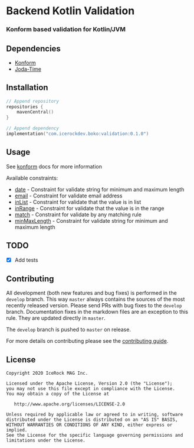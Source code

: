 # Backend Kotlin Validation
### Konform based validation for Kotlin/JVM

## Dependencies
- [Konform](https://github.com/konform-kt/konform)
- [Joda-Time](https://github.com/JodaOrg/joda-time)

## Installation

````kotlin
// Append repository
repositories {
    mavenCentral()
}

// Append dependency
implementation("com.icerockdev.boko:validation:0.1.0")
````

## Usage

See [konform](https://github.com/konform-kt/konform) docs for more information

Available constraints:
- [date](src/main/kotlin/com/icerockdev/boko/validation/konform/date.kt) - Constraint for validate string for minimum and maximum length
- [email](src/main/kotlin/com/icerockdev/boko/validation/konform/email.kt) - Constraint for validate email address
- [inList](src/main/kotlin/com/icerockdev/boko/validation/konform/inList.kt) - Constraint for validate that the value is in list
- [inRange](src/main/kotlin/com/icerockdev/boko/validation/konform/inRange.kt) - Constraint for validate that the value is in the range
- [match](src/main/kotlin/com/icerockdev/boko/validation/konform/match.kt) - Constraint for validate by any matching rule
- [minMaxLength](src/main/kotlin/com/icerockdev/boko/validation/konform/minMaxLength.kt) - Constraint for validate string for minimum and maximum length

## TODO

- [x] Add tests

## Contributing

All development (both new features and bug fixes) is performed in the `develop` branch. This way `master` always
contains the sources of the most recently released version. Please send PRs with bug fixes to the `develop` branch.
Documentation fixes in the markdown files are an exception to this rule. They are updated directly in `master`.

The `develop` branch is pushed to `master` on release.

For more details on contributing please see the [contributing guide](CONTRIBUTING.md).

## License

    Copyright 2020 IceRock MAG Inc.
    
    Licensed under the Apache License, Version 2.0 (the "License");
    you may not use this file except in compliance with the License.
    You may obtain a copy of the License at
    
       http://www.apache.org/licenses/LICENSE-2.0
    
    Unless required by applicable law or agreed to in writing, software
    distributed under the License is distributed on an "AS IS" BASIS,
    WITHOUT WARRANTIES OR CONDITIONS OF ANY KIND, either express or implied.
    See the License for the specific language governing permissions and
    limitations under the License.
